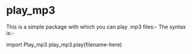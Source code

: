 # play_mp3

This is a simple package with which you can play .mp3 files:-
The syntax is:-

import Play_mp3
play_mp3.play(filename-here)